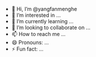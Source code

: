 - 👋 Hi, I’m @yangfanmenghe
- 👀 I’m interested in ...
- 🌱 I’m currently learning ...
- 💞️ I’m looking to collaborate on ...
- 📫 How to reach me ...
- 😄 Pronouns: ...
- ⚡ Fun fact: ...

<!---
yangfanmenghe/yangfanmenghe is a ✨ special ✨ repository because its `README.md` (this file) appears on your GitHub profile.
You can click the Preview link to take a look at your changes.
--->

